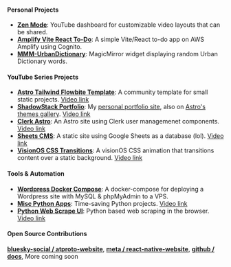 #### Personal Projects

- **[Zen Mode](https://github.com/leabs/zen-mode)**: YouTube dashboard for customizable video layouts that can be shared.
- **[Amplify Vite React To-Do](https://github.com/leabs/amplify-vite-react)**: A simple Vite/React to-do app on AWS Amplify using Cognito.
- **[MMM-UrbanDictionary](https://github.com/leabs/MMM-urbandictionary)**: MagicMirror widget displaying random Urban Dictionary words.

#### YouTube Series Projects

- **[Astro Tailwind Flowbite Template](https://github.com/leabs/astro-tailwind-flowbite-template)**: A community template for small static projects. [Video link](https://www.youtube.com/watch?v=ppqeBrnsVHo)
- **[ShadowStack Portfolio](https://github.com/leabs/shadowstack-portfolio)**: My [personal portfolio site](https://www.stevenleabo.com/), also on [Astro's themes gallery](https://astro.build/themes/details/shadowstack-portfolio/). [Video link](https://www.youtube.com/watch?v=NfiB9qhFNHs)
- **[Clerk Astro](https://github.com/leabs/clerk-astro)**: An Astro site using Clerk user managemenet components. [Video link](https://www.youtube.com/watch?v=ogXeY5l_rCA&t=392s)
- **[Sheets CMS](https://github.com/leabs/sheets-cms)**: A static site using Google Sheets as a database (lol). [Video link](https://www.youtube.com/watch?v=VyQm2QW5Bgc)
- **[VisionOS CSS Transitions](https://github.com/leabs/visionOS-blur-transition)**: A visionOS CSS animation that transitions content over a static background. [Video link](https://www.youtube.com/watch?v=lNSX4nvzbnM)

#### Tools & Automation

- **[Wordpress Docker Compose](https://github.com/leabs/wordpress-docker-compose)**: A docker-compose for deploying a Wordpress site with MySQL & phpMyAdmin to a VPS.
- **[Misc Python Apps](https://github.com/leabs/misc-python-apps)**: Time-saving Python projects. [Video link](https://www.youtube.com/watch?v=R2KZsakOS8c)
- **[Python Web Scrape UI](https://github.com/leabs/web-scrape-ui)**: Python based web scraping in the browser. [Video link](https://youtu.be/Da56IZa041A)

#### Open Source Contributions

**[bluesky-social / atproto-website](https://github.com/bluesky-social/atproto-website/pull/13)**, **[meta / react-native-website](https://github.com/facebook/react-native-website/pull/3589)**, **[github / docs](https://github.com/github/docs/pull/23958)**, More coming soon
